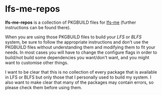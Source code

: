 lfs-me-repos
============

**lfs-me-repos** is a collection of PKGBUILD files for [lfs-me](https://github.com/FSMaxB/lfs-me) (further instructions can be found there).

When you are using those PKGBUILD files to build your *LFS* or *BLFS* system, be sure to follow the appropriate instructions and don't use the PKGBUILD files without understanding them and modifying them to fit your needs. In most cases you will have to change the configure flags in order to build/not build some dependencies you want/don't want, and you might want to customise other things.

I want to be clear that this is no collection of every package that is available in LFS or BLFS but only those that I personally used to build my system. I also want to make clear that many of the packages may contain errors, so please check them before using them.